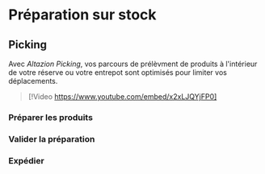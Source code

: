 # Préparation sur stock

## Picking

Avec _Altazion Picking_, vos parcours de prélèvment de produits à l'intérieur de votre réserve ou votre entrepot sont optimisés pour limiter vos déplacements.

> [!Video https://www.youtube.com/embed/x2xLJQYjFP0]

### Préparer les produits

### Valider la préparation

### Expédier

